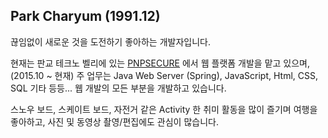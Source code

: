 ---
---

## Park Charyum (1991.12)

끊임없이 새로운 것을 도전하기 좋아하는 개발자입니다.

현재는 판교 테크노 벨리에 있는 [PNPSECURE](http://www.pnpsecure.com) 에서 웹 플랫폼 개발을 맡고 있으며, (2015.10 ~ 현재)
주 업무는 Java Web Server (Spring), JavaScript, Html, CSS, SQL 기타 등등... 웹 개발의 모든 부분을 개발하고 있습니다.

스노우 보드, 스케이트 보드, 자전거 같은 Activity 한 취미 활동을 많이 즐기며 여행을 좋아하고, 사진 및 동영상 촬영/편집에도 관심이 많습니다.
